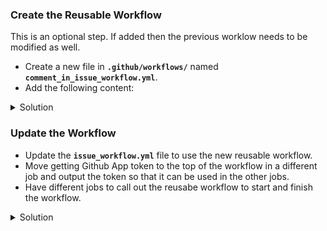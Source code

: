 
###  Create the Reusable Workflow

This is an optional step. If added then the previous worklow needs to be modified as well.

- Create a new file in **`.github/workflows/`** named **`comment_in_issue_workflow.yml`**.
- Add the following content:

<details>
    <summary>Solution</Summary>

```yaml

name: Write comment to issue

on:
  workflow_call:
    inputs:
      issue_comment:
        required: true
        type: string
      issue_number:
        required: true
        type: number
    secrets:
      temp-token:
        required: true

jobs:
  create-comment:
    runs-on: ubuntu-latest
    steps:
    - name: Add comment to issue
      uses: actions/github-script@v6
        with:
            github-token: ${{ inputs.temp-token }}
            script: |
              const issueComment = context.payload.issue.number;
              github.rest.issues.createComment({
                issue_number: ${{inputs.issue_number}},
                owner: context.repo.owner,
                repo: context.repo.repo,
                body: ${{ inputs.issue_comment }}
              });

```
</details>

###  Update the Workflow

- Update the **`issue_workflow.yml`** file to use the new reusable workflow.
- Move getting Github App token to the top of the workflow in a different job and output the token so that it can be used in the other jobs.
- Have different jobs to call out the reusabe workflow to start and finish the workflow.


<details>
    <summary>Solution</Summary>

```yaml

name: Issue Triggered Workflow

on:
  issues:
    types: [opened, edited]

jobs:
    get-token:
        runs-on: ubuntu-latest
        outputs:
            token: ${{ steps.get_workflow_token_target.outputs.token }}
        steps:
            - name: Get Token for checkout target organizatiom
                id: get_workflow_token_target
                uses: peter-murray/workflow-application-token-action@v2
                with:
                    application_id: ${{ secrets.APP_ID }}
                    application_private_key: ${{ secrets.APP_SECRET }}
        
    start-workflow:            ## use token from get-token job
        - name: Comment on issue
            uses: ./.github/workflows/comment_in_issue_workflow.yml
            with:
                issue_comment: "Workflow started"
                issue_number: ${{ github.event.issue.number }}
            secrets: 
                temp-token: ${{ needs.get-token.outputs.token }}


    handle-issue:
        runs-on: ubuntu-latest
        needs: get-token
        steps:
        
            # Checkout
            - name: Checkout
              uses: actions/checkout@v3

    ...

    finish-workflow:            ## use token from get-token job
        - name: Comment on issue
            uses: ./.github/workflows/comment_in_issue_workflow.yml
            with:
            issue_comment: "Workflow Finished"
            issue_number: ${{ github.event.issue.number }}
            secrets: 
            temp-token: ${{ needs.get-token.outputs.token }}
    ...

    
```
</details>